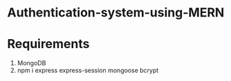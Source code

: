 # Authentication-system-using-MERN

# Requirements
1. MongoDB
2. npm i express express-session mongoose bcrypt
